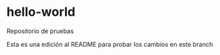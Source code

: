 # hello-world
Repositorio de pruebas

Esta es una edición al README para probar los cambios en este branch
